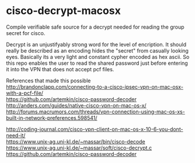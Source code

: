 # cisco-decrypt-macosx
Compile verifiable safe source for a decrypt needed for reading the group secret for cisco.

Decrypt is an unjustifyably strong word for the level of encription. It should really be described as an encoding hides the "secret" from casually looking eyes. Basically its a very light and constant cypher encoded as hex ascii. So this repo enables the user to read the shared password just before entering it into the VPN that does not accept pcf files.

References that made this possible</br>
http://brandonclapp.com/connecting-to-a-cisco-ipsec-vpn-on-mac-osx-with-a-pcf-file/ <br/>
https://github.com/artemkin/cisco-password-decoder <br/>
http://anders.com/guides/native-cisco-vpn-on-mac-os-x/ <br/>
http://forums.macrumors.com/threads/vpn-connection-using-mac-os-xs-built-in-network-preferences.598541/ <br/>

http://coding-journal.com/cisco-vpn-client-on-mac-os-x-10-6-you-dont-need-it/ <br/>
https://www.unix-ag.uni-kl.de/~massar/bin/cisco-decode <br/>
https://www.unix-ag.uni-kl.de/~massar/soft/cisco-decrypt.c <br/>
https://github.com/artemkin/cisco-password-decoder <br/>
